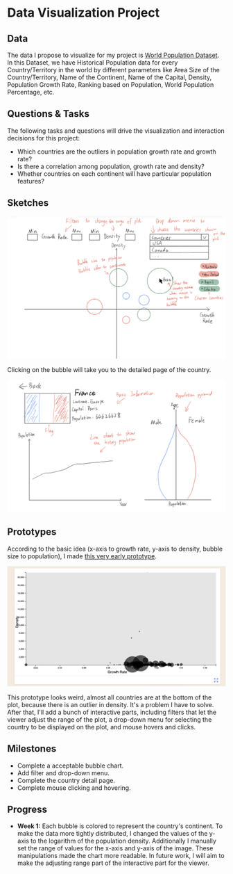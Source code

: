 # Data Visualization Project

## Data

The data I propose to visualize for my project is [World Population Dataset](https://www.kaggle.com/datasets/iamsouravbanerjee/world-population-dataset). In this Dataset, we have Historical Population data for every Country/Territory in the world by different parameters like Area Size of the Country/Territory, Name of the Continent, Name of the Capital, Density, Population Growth Rate, Ranking based on Population, World Population Percentage, etc.


## Questions & Tasks

The following tasks and questions will drive the visualization and interaction decisions for this project:

 * Which countries are the outliers in population growth rate and growth rate?
 * Is there a correlation among population, growth rate and density?
 * Whether countries on each continent will have particular population features?

## Sketches
![Sketch1](sketch.jpeg)

Clicking on the bubble will take you to the detailed page of the country.

![Sketch2](sketch1.jpeg)

## Prototypes

According to the basic idea (x-axis to growth rate, y-axis to density, bubble size to population), I made [this very early prototype](https://vizhub.com/GwentMasterShen/9aaea5c82a564afead882d4a64b96200).

![FirstPrototype](first_prototype.png)

This prototype looks weird, almost all countries are at the bottom of the plot, because there is an outlier in density. It's a problem I have to solve. After that, I'll add a bunch of interactive parts, including filters that let the viewer adjust the range of the plot, a drop-down menu for selecting the country to be displayed on the plot, and mouse hovers and clicks.

## Milestones

* Complete a acceptable bubble chart.
* Add filter and drop-down menu.
* Complete the country detail page.
* Complete mouse clicking and hovering.

## Progress

* __Week 1:__ Each bubble is colored to represent the country's continent. To make the data more tightly distributed, I changed the values of the y-axis to the logarithm of the population density. Additionally I manually set the range of values for the x-axis and y-axis of the image. These manipulations made the chart more readable. In future work, I will aim to make the adjusting range part of the interactive part for the viewer.
